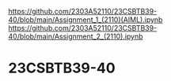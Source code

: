 https://github.com/2303A52110/23CSBTB39-40/blob/main/Assignment_1_(2110)(AIML).ipynb
https://github.com/2303A52110/23CSBTB39-40/blob/main/Assignment_2_(2110).ipynb
# 23CSBTB39-40
